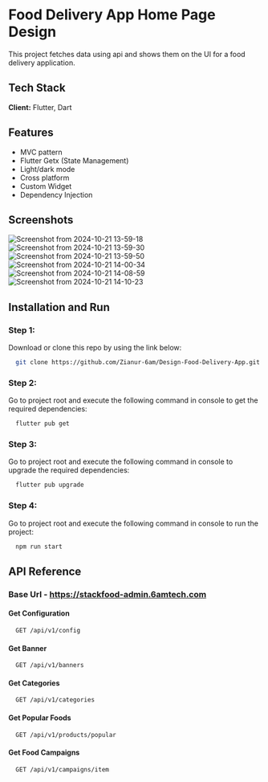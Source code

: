 
# Food Delivery App Home Page Design

This project fetches data using api and shows them on the UI for a food delivery application.


## Tech Stack

**Client:** Flutter, Dart


## Features

- MVC pattern
- Flutter Getx (State Management)
- Light/dark mode
- Cross platform
- Custom Widget
- Dependency Injection



## Screenshots

![Screenshot from 2024-10-21 13-59-18](https://github.com/user-attachments/assets/64aa857c-7d04-4257-8f00-3df0c0d6f07b)
![Screenshot from 2024-10-21 13-59-30](https://github.com/user-attachments/assets/8b125a39-93fa-446a-bb08-0c6bebba6961)
![Screenshot from 2024-10-21 13-59-50](https://github.com/user-attachments/assets/d62e46a5-5b10-41e2-b836-8de06a043653)
![Screenshot from 2024-10-21 14-00-34](https://github.com/user-attachments/assets/26994361-8b79-4cdc-8aff-c577fa2fd267)
![Screenshot from 2024-10-21 14-08-59](https://github.com/user-attachments/assets/fe76d5c9-8512-4fc8-a0f1-0c9747d79116)
![Screenshot from 2024-10-21 14-10-23](https://github.com/user-attachments/assets/51fd382d-aad3-4597-986f-279ed19aa6de)










## Installation and Run

### Step 1:
Download or clone this repo by using the link below:

```bash
  git clone https://github.com/Zianur-6am/Design-Food-Delivery-App.git
```

### Step 2:
Go to project root and execute the following command in console to get the required dependencies:

```bash
  flutter pub get 
```

### Step 3:
Go to project root and execute the following command in console to upgrade the required dependencies:

```bash
  flutter pub upgrade
```

### Step 4:
Go to project root and execute the following command in console to run the project:
```bash
  npm run start
```


## API Reference

### Base Url - https://stackfood-admin.6amtech.com

#### Get Configuration

```http
  GET /api/v1/config
```


#### Get Banner

```http
  GET /api/v1/banners
```

#### Get Categories

```http
  GET /api/v1/categories
```

#### Get Popular Foods

```http
  GET /api/v1/products/popular
```

#### Get Food Campaigns

```http
  GET /api/v1/campaigns/item
```

